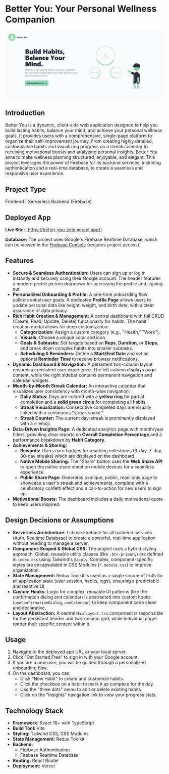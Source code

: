 # Better You: Your Personal Wellness Companion

![Better You Landing Page](./src/assets/landing-page.webp)

## Introduction
Better You is a dynamic, client-side web application designed to help you build lasting habits, balance your mind, and achieve your personal wellness goals. It provides users with a comprehensive, single-page platform to organize their self-improvement journey. From creating highly detailed, customizable habits and visualizing progress on a streak calendar to receiving motivational boosts and analyzing personal insights, Better You aims to make wellness planning structured, enjoyable, and elegant. This project leverages the power of Firebase for its backend services, including authentication and a real-time database, to create a seamless and responsive user experience.

## Project Type
Frontend | Serverless Backend (Firebase)

## Deployed App
**Live Site:** [https://better-you-zeta.vercel.app/]

**Database:** The project uses Google's Firebase Realtime Database, which can be viewed in the [Firebase Console](https://console.firebase.google.com/) (requires project access).

## Features
- **Secure & Seamless Authentication:** Users can sign up or log in instantly and securely using their Google account. The header features a modern profile picture dropdown for accessing the profile and signing out.
- **Personalized Onboarding & Profile:** A one-time onboarding flow collects initial user goals. A dedicated **Profile Page** allows users to update personal data like height, weight, and birth date, with a clear assurance of data privacy.
- **Rich Habit Creation & Management:** A central dashboard with full CRUD (Create, Read, Update, Delete) functionality for habits. The habit creation modal allows for deep customization:
    -   **Categorization:** Assign a custom category (e.g., "Health," "Work").
    -   **Visuals:** Choose a unique color and icon.
    -   **Goals & Subtasks:** Set targets based on **Reps**, **Duration**, or **Steps**, and break down complex habits into smaller subtasks.
    -   **Scheduling & Reminders:** Define a **Start/End Date** and set an optional **Reminder Time** to receive browser notifications.
- **Dynamic Dashboard & Navigation:** A persistent two-column layout ensures a consistent user experience. The left column displays page content, while the right sidebar contains permanent navigation and calendar widgets.
- **Month-by-Month Streak Calendar:** An interactive calendar that visualizes user consistency with month-wise navigation:
    -   **Daily Status:** Days are colored with a **yellow ring** for partial completion and a **solid green circle** for completing all habits.
    -   **Streak Visualization:** Consecutive completed days are visually linked with a continuous "streak snake."
    -   **Streak Counter:** The current day-streak is prominently displayed with a 🔥 emoji.
- **Data-Driven Insights Page:** A dedicated analytics page with month/year filters, providing clear reports on **Overall Completion Percentage** and a performance breakdown by **Habit Category**.
- **Achievements & Sharing:**
    -   **Rewards:** Users earn badges for reaching milestones (3-day, 7-day, 30-day streaks) which are displayed on the dashboard.
    -   **Native Mobile Sharing:** The "Share" button uses the **Web Share API** to open the native share sheet on mobile devices for a seamless experience.
    -   **Public Share Page:** Generates a unique, public, read-only page to showcase a user's streak and achievements, complete with a celebratory confetti effect and a call-to-action for new users to sign up.
- **Motivational Boosts:** The dashboard includes a daily motivational quote to keep users inspired.

## Design Decisions or Assumptions
- **Serverless Architecture:** I chose Firebase for all backend services (Auth, Realtime Database) to create a powerful, real-time application without needing to manage a server.
- **Component-Scoped & Global CSS:** The project uses a hybrid styling approach. Global, reusable utility classes (like `.btn-primary`) are defined in `index.css` using Tailwind's `@apply`. Complex, component-specific styles are encapsulated in CSS Modules (`*.module.css`) to improve organization.
- **State Management:** Redux Toolkit is used as a single source of truth for all application state (user session, habits, logs), ensuring a predictable and reactive UI.
- **Custom Hooks:** Logic for complex, reusable UI patterns (like the confirmation dialog and calendar) is abstracted into custom hooks (`useConfirmationDialog`, `useCalendar`) to keep component code clean and declarative.
- **Layout Abstraction:** A central `MainLayout.tsx` component is responsible for the persistent header and two-column grid, while individual pages render their specific content within it.

## Usage
1.  Navigate to the deployed app URL or your local server.
2.  Click "Get Started Free" to sign in with your Google account.
3.  If you are a new user, you will be guided through a personalized onboarding flow.
4.  On the dashboard, you can:
    - Click "New Habit" to create and customize habits.
    - Click the checkbox on a habit to mark it as complete for the day.
    - Use the "three dots" menu to edit or delete existing habits.
    - Click on the "Insights" navigation link to view your progress stats.

## Technology Stack
-   **Framework:** React 18+ with TypeScript
-   **Build Tool:** Vite
-   **Styling:** Tailwind CSS, CSS Modules
-   **State Management:** Redux Toolkit
-   **Backend:**
    -   Firebase Authentication
    -   Firebase Realtime Database
-   **Routing:** React Router
-   **Deployment:** Vercel